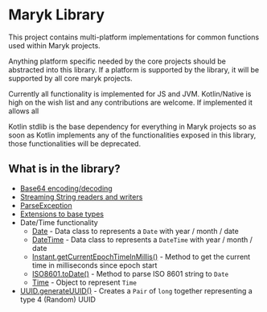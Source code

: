 # Maryk Library

This project contains multi-platform implementations for common functions used within Maryk projects.

Anything platform specific needed by the core projects should be abstracted into this library. If a 
platform is supported by the library, it will be supported by all core maryk projects.

Currently all functionality is implemented for JS and JVM. Kotlin/Native is high on the wish list and any 
contributions are welcome. If implemented it allows all

Kotlin stdlib is the base dependency for everything in Maryk projects so as soon as Kotlin implements
any of the functionalities exposed in this library, those functionalities will be deprecated.

## What is in the library?

-  [Base64 encoding/decoding](src/commonMain/kotlin/maryk/lib/bytes/Base64.kt)
-  [Streaming String readers and writers](src/commonMain/kotlin/maryk/lib/bytes/String.kt)
-  [ParseException](src/commonMain/kotlin/maryk/lib/exceptions/ParseException.kt)
-  [Extensions to base types](src/commonMain/kotlin/maryk/lib/exceptions/ParseException.kt)
-  Date/Time functionality
   * [Date](src/commonMain/kotlin/maryk/lib/time/Date.kt) - 
     Data class to represents a `Date` with year / month / date
   * [DateTime](src/commonMain/kotlin/maryk/lib/time/DateTime.kt) -
     Data class to represents a `DateTime` with year / month / date 
   * [Instant.getCurrentEpochTimeInMillis()](src/commonMain/kotlin/maryk/lib/time/Instant.kt) -
     Method to get the current time in milliseconds since epoch start 
   * [ISO8601.toDate()](src/commonMain/kotlin/maryk/lib/time/ISO8601.kt) -
     Method to parse ISO 8601 string to `Date`
   * [Time](src/commonMain/kotlin/maryk/lib/time/Time.kt) - 
     Object to represent `Time`
- [UUID.generateUUID()](src/commonMain/kotlin/maryk/lib/uuid/UUID.kt) - 
  Creates a `Pair` of `long` together representing a type 4 (Random) UUID 
